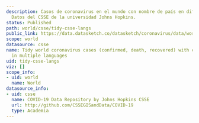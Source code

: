 ```yaml
---
description: Casos de coronavirus en el mundo con nombre de país en diferentes idiomas.
  Datos del CSSE de la universidad Johns Hopkins.
status: Published
path: world/csse/tidy-csse-langs
public_link: https://data.datasketch.co/datasketch/coronavirus/data/world/csse/tidy-csse-langs
scope: world
datasource: csse
name: Tidy world coronavirus cases (confirmed, death, recovered) with country names
  in multiple languages
uid: tidy-csse-langs
viz: []
scope_info:
- uid: world
  name: World
datasource_info:
- uid: csse
  name: COVID-19 Data Repository by Johns Hopkins CSSE
  url: http://github.com/CSSEGISandData/COVID-19
  type: Academia
---
```


